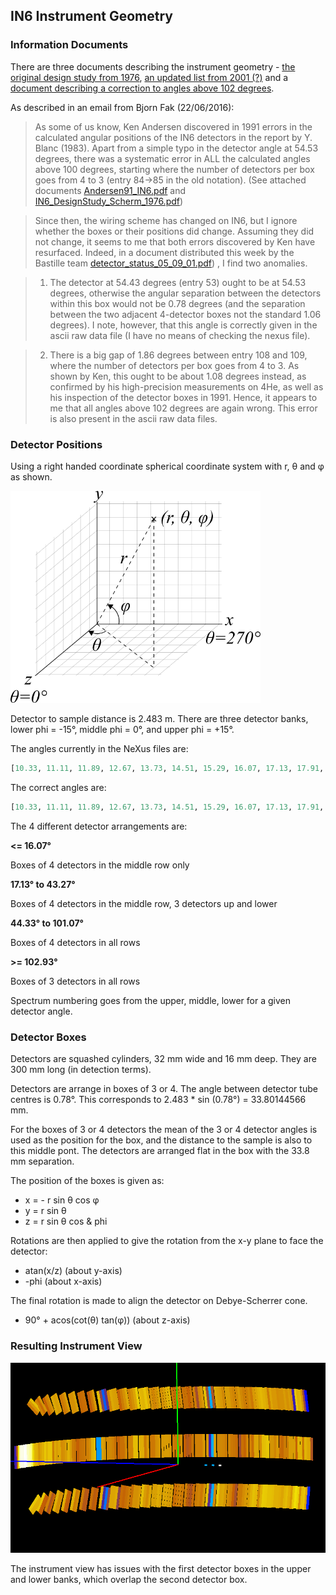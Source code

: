 ## IN6 Instrument Geometry

### Information Documents

There are three documents describing the instrument geometry - [the original design study from 1976](./IN6_DesignStudy_Scherm_1976.pdf), [an updated list from 2001 (?)](./detector_status_05_09_01.pdf) and a [document describing a correction to angles above 102 degrees](./Andersen91_IN6.pdf).

As described in an email from Bjorn Fak (22/06/2016):

> As some of us know, Ken Andersen discovered in 1991 errors in the calculated angular positions of the IN6 detectors in the report by Y. Blanc (1983). Apart from a simple typo in the detector angle at 54.53 degrees, there was a systematic error in ALL the calculated angles above 100 degrees, starting where the number of detectors per box goes from 4 to 3 (entry 84->85 in the old notation). (See attached documents [Andersen91_IN6.pdf](./Andersen91_IN6.pdf) and [IN6_DesignStudy_Scherm_1976.pdf](./IN6_DesignStudy_Scherm_1976.pdf))

> Since then, the wiring scheme has changed on IN6, but I ignore whether the boxes or their positions did change. 
Assuming they did not change, it seems to me that both errors discovered by Ken have resurfaced. Indeed, in a document distributed this week by the Bastille team [detector_status_05_09_01.pdf](./detector_status_05_09_01.pdf)) , I find two anomalies. 

> 1. The detector at 54.43 degrees (entry 53) ought to be at 54.53 degrees, otherwise the angular separation between the detectors within this box would not be 0.78 degrees (and the separation between the two adjacent 4-detector boxes not the standard 1.06 degrees). I note, however, that this angle is correctly given in the ascii raw data file (I have no means of checking the nexus file). 

> 2. There is a big gap of 1.86 degrees between entry 108 and 109, where the number of detectors per box goes from 4 to 3. As shown by Ken, this ought to be about 1.08 degrees instead, as confirmed by his high-precision measurements on 4He, as well as his inspection of the detector boxes in 1991. Hence, it appears to me that all angles above 102 degrees are again wrong. This error is also present in the ascii raw data files.

### Detector Positions

Using a right handed coordinate spherical coordinate system with r, &theta; and &phi; as shown.

<img src="3D_Spherical_2.png" alt="Coordinate System" style="width: 400px;"/>

Detector to sample distance is 2.483 m. There are three detector banks, lower phi = -15&deg;, middle phi = 0&deg;, and upper phi = +15&deg;.

The angles currently in the NeXus files are:
```python
[10.33, 11.11, 11.89, 12.67, 13.73, 14.51, 15.29, 16.07, 17.13, 17.91, 18.69, 19.47, 20.53, 21.31, 22.09, 22.87, 23.93, 24.71, 25.49, 26.27, 27.33, 28.11, 28.89, 29.67, 30.73, 31.51, 32.29, 33.07, 34.13, 34.91, 35.69, 36.47, 37.53, 38.31, 39.09, 39.87, 40.93, 41.71, 42.49, 43.27, 44.33, 45.11, 45.89, 46.67, 47.73, 48.51, 49.29, 50.07, 51.13, 51.91, 52.69, 53.47, 54.53, 55.31, 56.09, 56.87, 57.93, 58.71, 59.49, 60.27, 61.33, 62.11, 62.89, 63.67, 64.73, 65.51, 66.29, 67.07, 68.13, 68.91, 69.69, 70.47, 71.53, 72.31, 73.09, 73.87, 74.93, 75.71, 76.49, 77.27, 78.33, 79.11, 79.89, 80.67, 81.73, 82.51, 83.29, 84.07, 85.13, 85.91, 86.69, 87.47, 88.53, 89.31, 90.09, 90.87, 91.93, 92.71, 93.49, 94.27, 95.33, 96.11, 96.89, 97.67, 98.73, 99.51, 100.29, 101.07, 102.93, 103.71, 104.49, 105.57, 106.35, 107.13, 108.21, 108.99, 109.77, 110.85, 111.63, 112.41, 113.49, 114.27, 115.05]
```

The correct angles are:
```python
[10.33, 11.11, 11.89, 12.67, 13.73, 14.51, 15.29, 16.07, 17.13, 17.91, 18.69, 19.47, 20.53, 21.31, 22.09, 22.87, 23.93, 24.71, 25.49, 26.27, 27.33, 28.11, 28.89, 29.67, 30.73, 31.51, 32.29, 33.07, 34.13, 34.91, 35.69, 36.47, 37.53, 38.31, 39.09, 39.87, 40.93, 41.71, 42.49, 43.27, 44.33, 45.11, 45.89, 46.67, 47.73, 48.51, 49.29, 50.07, 51.13, 51.91, 52.69, 53.47, 54.53, 55.31, 56.09, 56.87, 57.93, 58.71, 59.49, 60.27, 61.33, 62.11, 62.89, 63.67, 64.73, 65.51, 66.29, 67.07, 68.13, 68.91, 69.69, 70.47, 71.53, 72.31, 73.09, 73.87, 74.93, 75.71, 76.49, 77.27, 78.33, 79.11, 79.89, 80.67, 81.73, 82.51, 83.29, 84.07, 85.13, 85.91, 86.69, 87.47, 88.53, 89.31, 90.09, 90.87, 91.93, 92.71, 93.49, 94.27, 95.33, 96.11, 96.89, 97.67, 98.73, 99.51, 100.29, 101.07, 102.15, 102.93, 103.71, 104.79, 105.57, 106.35, 107.43, 108.21, 108.99, 110.07, 110.85, 111.63, 112.71, 113.49, 114.27]
```

The 4 different detector arrangements are:

**<= 16.07&deg;**

Boxes of 4 detectors in the middle row only

**17.13&deg; to 43.27&deg;**

Boxes of 4 detectors in the middle row, 3 detectors up and lower

**44.33&deg; to 101.07&deg;**

Boxes of 4 detectors in all rows

**>= 102.93&deg;**

Boxes of 3 detectors in all rows

Spectrum numbering goes from the upper, middle, lower for a given detector angle.

### Detector Boxes

Detectors are squashed cylinders, 32 mm wide and 16 mm deep. They are 300 mm long (in detection terms).

Detectors are arrange in boxes of 3 or 4. The angle between detector tube centres is 0.78&deg;. This corresponds to 2.483 * sin (0.78&deg;) = 33.80144566 mm.

For the boxes of 3 or 4 detectors the mean of the 3 or 4 detector angles is used as the position for the box, and the distance to the sample is also to this middle pont. The detectors are arranged flat in the box with the 33.8 mm separation.

The position of the boxes is given as:
 * x = - r sin &theta; cos &phi;
 * y = r sin &theta;
 * z = r sin &theta; cos & phi

Rotations are then applied to give the rotation from the x-y plane to face the detector:
 * atan(x/z) (about y-axis)
 * -phi (about x-axis)

The final rotation is made to align the detector on Debye-Scherrer cone.
 * 90&deg; + acos(cot(&theta;) tan(&phi;)) (about z-axis)

### Resulting Instrument View

![instrument_view](./Instrument_View.png "Instrument View")

The instrument view has issues with the first detector boxes in the upper and lower banks, which overlap the second detector box.





